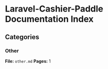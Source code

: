 # Laravel-Cashier-Paddle Documentation Index

## Categories

### Other
**File:** `other.md`
**Pages:** 1
